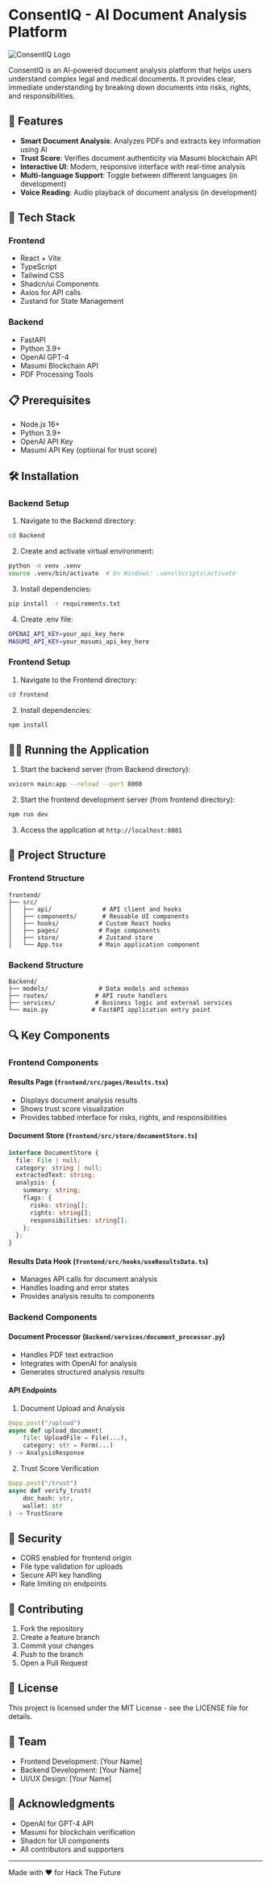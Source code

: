 # ConsentIQ - AI Document Analysis Platform

![ConsentIQ Logo](frontend/public/favicon.ico)

ConsentIQ is an AI-powered document analysis platform that helps users understand complex legal and medical documents. It provides clear, immediate understanding by breaking down documents into risks, rights, and responsibilities.

## 🌟 Features

- **Smart Document Analysis**: Analyzes PDFs and extracts key information using AI
- **Trust Score**: Verifies document authenticity via Masumi blockchain API
- **Interactive UI**: Modern, responsive interface with real-time analysis
- **Multi-language Support**: Toggle between different languages (in development)
- **Voice Reading**: Audio playback of document analysis (in development)

## 🚀 Tech Stack

### Frontend

- React + Vite
- TypeScript
- Tailwind CSS
- Shadcn/ui Components
- Axios for API calls
- Zustand for State Management

### Backend

- FastAPI
- Python 3.9+
- OpenAI GPT-4
- Masumi Blockchain API
- PDF Processing Tools

## 📋 Prerequisites

- Node.js 16+
- Python 3.9+
- OpenAI API Key
- Masumi API Key (optional for trust score)

## 🛠️ Installation

### Backend Setup

1. Navigate to the Backend directory:

```bash
cd Backend
```

2. Create and activate virtual environment:

```bash
python -m venv .venv
source .venv/bin/activate  # On Windows: .venv\Scripts\activate
```

3. Install dependencies:

```bash
pip install -r requirements.txt
```

4. Create .env file:

```bash
OPENAI_API_KEY=your_api_key_here
MASUMI_API_KEY=your_masumi_api_key_here
```

### Frontend Setup

1. Navigate to the Frontend directory:

```bash
cd frontend
```

2. Install dependencies:

```bash
npm install
```

## 🏃‍♂️ Running the Application

1. Start the backend server (from Backend directory):

```bash
uvicorn main:app --reload --port 8000
```

2. Start the frontend development server (from frontend directory):

```bash
npm run dev
```

3. Access the application at `http://localhost:8081`

## 📁 Project Structure

### Frontend Structure

```
frontend/
├── src/
│   ├── api/              # API client and hooks
│   ├── components/       # Reusable UI components
│   ├── hooks/           # Custom React hooks
│   ├── pages/           # Page components
│   ├── store/           # Zustand store
│   └── App.tsx          # Main application component
```

### Backend Structure

```
Backend/
├── models/              # Data models and schemas
├── routes/             # API route handlers
├── services/           # Business logic and external services
└── main.py            # FastAPI application entry point
```

## 🔍 Key Components

### Frontend Components

#### Results Page (`frontend/src/pages/Results.tsx`)

- Displays document analysis results
- Shows trust score visualization
- Provides tabbed interface for risks, rights, and responsibilities

#### Document Store (`frontend/src/store/documentStore.ts`)

```typescript
interface DocumentStore {
  file: File | null;
  category: string | null;
  extractedText: string;
  analysis: {
    summary: string;
    flags: {
      risks: string[];
      rights: string[];
      responsibilities: string[];
    };
  };
}
```

#### Results Data Hook (`frontend/src/hooks/useResultsData.ts`)

- Manages API calls for document analysis
- Handles loading and error states
- Provides analysis results to components

### Backend Components

#### Document Processor (`Backend/services/document_processor.py`)

- Handles PDF text extraction
- Integrates with OpenAI for analysis
- Generates structured analysis results

#### API Endpoints

1. Document Upload and Analysis

```python
@app.post("/upload")
async def upload_document(
    file: UploadFile = File(...),
    category: str = Form(...)
) -> AnalysisResponse
```

2. Trust Score Verification

```python
@app.post("/trust")
async def verify_trust(
    doc_hash: str,
    wallet: str
) -> TrustScore
```

## 🔐 Security

- CORS enabled for frontend origin
- File type validation for uploads
- Secure API key handling
- Rate limiting on endpoints

## 🤝 Contributing

1. Fork the repository
2. Create a feature branch
3. Commit your changes
4. Push to the branch
5. Open a Pull Request

## 📄 License

This project is licensed under the MIT License - see the LICENSE file for details.

## 👥 Team

- Frontend Development: [Your Name]
- Backend Development: [Your Name]
- UI/UX Design: [Your Name]

## 🙏 Acknowledgments

- OpenAI for GPT-4 API
- Masumi for blockchain verification
- Shadcn for UI components
- All contributors and supporters

---

Made with ❤️ for Hack The Future
